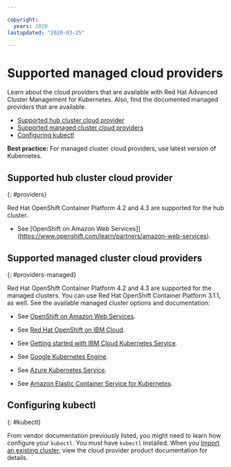 ```yaml
---

copyright:
  years: 2020
lastupdated: "2020-03-25"

---
```


# Supported managed cloud providers

Learn about the cloud providers that are available with Red Hat Advanced Cluster Management for Kubernetes. Also, find the documented managed providers that are available.

  - [Supported hub cluster cloud provider](#providers)
  - [Supported managed cluster cloud providers](#providers-managed)
  - [Configuring kubectl](#kubectl)

**Best practice:** For managed cluster cloud providers, use latest version of Kubernetes.

## Supported hub cluster cloud provider
{: #providers} 

Red Hat OpenShift Container Platform 4.2 and 4.3 are supported for the hub cluster.

- See [OpenShift on Amazon Web Services]](https://www.openshift.com/learn/partners/amazon-web-services).

## Supported managed cluster cloud providers
{: #providers-managed} 

Red Hat OpenShift Container Platform 4.2 and 4.3 are supported for the managed clusters. You can use Red Hat OpenShift Container Platform 3.1.1, as well. See the available managed cluster options and documentation:

- See [OpenShift on Amazon Web Services](https://www.openshift.com/learn/partners/amazon-web-services).

- See [Red Hat OpenShift on IBM Cloud](https://cloud.ibm.com/docs/openshift?topic=openshift-clusters).

- See [Getting started with IBM Cloud Kubernetes Service](https://cloud.ibm.com/docs/containers?topic=containers-getting-started).

- See [Google Kubernetes Engine](https://cloud.google.com/kubernetes-engine/).

- See [Azure Kubernetes Service](https://azure.microsoft.com/en-us/services/kubernetes-service/). 

- See [Amazon Elastic Container Service for Kubernetes](https://aws.amazon.com/eks/).  

## Configuring kubectl
{: #kubectl} 

From vendor documentation previously listed, you might need to learn how configure your `kubectl`. You must have `kubectl` installed. When you [Import an existing cluster](../manage_cluster/import.md), view the cloud provider product documentation for details.
